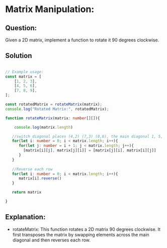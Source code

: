 # Matrix Manipulation:

## Question: 

Given a 2D matrix, implement a function to rotate it 90 degrees clockwise.

## Solution

```typescript

// Example usage:
const matrix = [
    [1, 2, 3],
    [4, 5, 6],
    [7, 8, 9],
];

const rotatedMatrix = rotateMatrix(matrix);
console.log("Rotated Matrix:", rotatedMatrix);

function rotateMatrix(matrix: number[][]){

    console.log(matrix.length)

   //switch diagonal places (4,2) (7,3) (8,6), the main diagonal 1, 5, 9 remains the same
   for(let i: number = 0; i < matrix.length; i++){
      for(let j: number = i + 1; j < matrix.length; j++){
        [matrix[i][j], matrix[j][i]] = [matrix[j][i], matrix[i][j]]
      }   
   }
   
   //Reverse each row
   for(let i: number = 0; i < matrix.length; i++){
      matrix[i].reverse()
   }

   return matrix

}

```

## Explanation:

* rotateMatrix: This function rotates a 2D matrix 90 degrees clockwise. It first transposes the matrix by swapping elements across the main diagonal and then reverses each row.